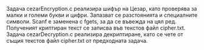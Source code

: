 Задача cezarEncryption.c реализира шифър на Цезар, като проверява за малки и големи букви и цифри. Запазват се разстоянията и специалните символи. Scanf е заменена с fgets, за да се въвежда на цял ред. Полученият криптиран текст се записва във текстов файл cipher.txt.
Задача cezarDecryption.c реализира декриптиране, като се чете от същия текстов файл cipher.txt от предходната задача. 
